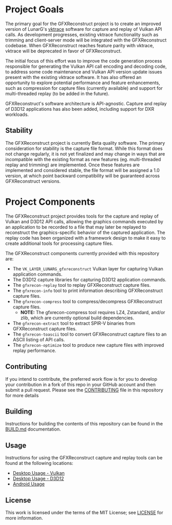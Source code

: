 # Project Goals

The primary goal for the GFXReconstruct project is to create an improved
version of LunarG's [vktrace](https://github.com/LunarG/VulkanTools)
software for capture and replay of Vulkan API calls. As development
progresses, existing vktrace functionality such as trimming and
client-server mode will be integrated with the GFXReconstruct codebase.
When GFXReconstruct reaches feature parity with vktrace, vktrace will
be deprecated in favor of GFXReconstruct.

The initial focus of this effort was to improve the code generation process
responsible for generating the Vulkan API call encoding and decoding code,
to address some code maintenance and Vulkan API version update issues present
with the existing vktrace software. It has also offered an opportunity to
explore potential performance and feature enhancements, such as compression
for capture files (currently available) and support for multi-threaded replay
(to be added in the future).

GFXReconstruct's software architecture is API-agnostic. Capture and replay of 
D3D12 applications has also been added, including support for DXR workloads.

## Stability

The GFXReconstruct project is currently Beta quality software.  The primary
consideration for stability is the capture file format.  While this format
does not change regularly, it is not yet finalized and may change in ways
that are incompatible with the existing format as new features (eg.
multi-threaded replay and trimming) are implemented.  Once these features
are implemented and considered stable, the file format will be assigned a
1.0 version, at which point backward compatibility will be guaranteed across
GFXReconstruct versions.

# Project Components

The GFXReconstruct project provides tools for the capture and replay of Vulkan 
and D3D12 API calls, allowing the graphics commands executed by an application
to be recorded to a file that may later be replayed to reconstruct the
graphics-specific behavior of the captured application. The replay code has
been organized with a framework design to make it easy to create additional
tools for processing capture files. 

The GFXReconstruct components currently provided with this repository are:

* The `VK_LAYER_LUNARG_gfxreconstruct` Vulkan layer for capturing
   Vulkan application commands.
* The D3D12 capture libraries for capturing D3D12 application commands.
* The `gfxrecon-replay` tool to replay GFXReconstruct capture files.
* The `gfxrecon-info` tool to print information describing GFXReconstruct
  capture files.
* The `gfxrecon-compress` tool to compress/decompress GFXReconstruct
  capture files.
  * **NOTE:** The gfxrecon-compress tool requires LZ4, Zstandard, and/or
    zlib, which are currently optional build dependencies.
* The `gfxrecon-extract` tool to extract SPIR-V binaries from
  GFXReconstruct capture files.
* The `gfxrecon-toascii` tool to convert GFXReconstruct capture files to
  an ASCII listing of API calls.
* The `gfxrecon-optimize` tool to produce new capture files with 
  improved replay performance.



## Contributing

If you intend to contribute, the preferred work flow is for you to develop
your contribution in a fork of this repo in your GitHub account and then
submit a pull request.
Please see the [CONTRIBUTING](CONTRIBUTING.md) file in this repository for
more details

## Building

Instructions for building the contents of this repository can be found in
the [BUILD.md](BUILD.md) documentation.

## Usage

Instructions for using the GFXReconstruct capture and replay tools can be
found at the following locations:

* [Desktop Usage - Vulkan](USAGE_desktop_Vulkan.md)
* [Desktop Usage - D3D12](USAGE_desktop_D3D12.md)
* [Android Usage](USAGE_android.md)

## License

This work is licensed under the terms of the MIT License; see
[LICENSE](LICENSE.txt) for more information.
